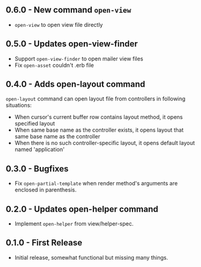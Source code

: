 ## 0.6.0 - New command `open-view`
* `open-view` to open view file directly

## 0.5.0 - Updates open-view-finder
* Support `open-view-finder` to open mailer view files
* Fix `open-asset` couldn't .erb file

## 0.4.0 - Adds open-layout command
`open-layout` command can open layout file from controllers in following situations:
* When cursor's current buffer row contains layout method, it opens specified layout
* When same base name as the controller exists, it opens layout that same base name as the controller
* When there is no such controller-specific layout, it opens default layout named 'application'

## 0.3.0 - Bugfixes
* Fix `open-partial-template` when render method's arguments are enclosed in parenthesis.

## 0.2.0 - Updates open-helper command
* Implement `open-helper` from view/helper-spec.

## 0.1.0 - First Release
* Initial release, somewhat functional but missing many things.
